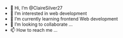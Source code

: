 - 👋 Hi, I’m @ClaireSilver27
- 👀 I’m interested in web development
- 🌱 I’m currently learning frontend Web development
- 💞️ I’m looking to collaborate ...
- 📫 How to reach me ...

<!---
ClaireSilver27/ClaireSilver27 is a ✨ special ✨ repository because its `README.md` (this file) appears on your GitHub profile.
You can click the Preview link to take a look at your changes.
--->
